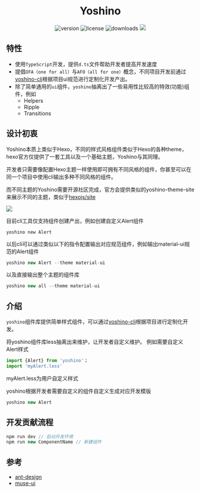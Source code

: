 <h1 align='center'>Yoshino</h1>
<p align='center'>
  <img src='https://img.shields.io/npm/v/yoshino.svg?style=flat-square' alt="version">
  <img src='https://img.shields.io/npm/l/express.svg' alt="license">
  <img src='https://img.shields.io/npm/dt/yoshino.svg?style=flat-square' alt="downloads">
  <a href='https://yoshino-ui.github.io'><img src='https://img.shields.io/badge/website%20-Yoshino-51b26d.svg'/></a>
</p>

## 特性
- 使用`TypeScript`开发，提供`d.ts`文件帮助开发者提高开发速度
- 提倡`OFA（one for all）`与`AFO（all for one）`概念，不同项目开发前通过[yoshino-cli](https://github.com/Yoshino-UI/yoshino-cli)根据项目ui规范进行定制化开发产出。
- 除了简单通用的`ui`组件，`yoshino`抽离出了一些易用性比较高的特效(功能)组件，例如
  - Helpers
  - Ripple
  - Transitions

## 设计初衷
Yoshino本质上类似于Hexo，不同的样式风格组件类似于Hexo的各种theme，hexo官方仅提供了一套工具以及一个基础主题，Yoshino与其同理。

开发者只需要像配置Hexo主题一样使用即可拥有不同风格的组件，你甚至可以在同一个项目中使用cli输出多种不同风格的组件。

而不同主题的Yoshino需要开源社区完成，官方会提供类似的yoshino-theme-site来展示不同的主题，类似于[hexojs/site](https://github.com/hexojs/site)

![](https://camo.githubusercontent.com/86c97306bd66c449e506000176be0fa515dc1baf/68747470733a2f2f706963312e7a68696d672e636f6d2f38302f76322d33633234646339313864623633666264313966363533313337343031343134365f68642e6a7067)

目前cli工具仅支持组件创建产出，例如创建自定义Alert组件
```
yoshino new Alert
```
以后cli可以通过类似以下的指令配置输出对应规范组件，例如输出material-ui规范的Alert组件
```js
yoshino new Alert --theme material-ui
```
以及直接输出整个主题的组件库
```js
yoshino new all --theme material-ui
```

## 介绍
`yoshino`组件库提供简单样式组件，可以通过[yoshino-cli](https://github.com/Yoshino-UI/yoshino-cli)根据项目进行定制化开发。

将yoshino组件库less抽离出来维护，让开发者自定义维护。
例如需要自定义Alert样式
```js
import {Alert} from 'yoshino'；
import 'myAlert.less'
```

myAlert.less为用户自定义样式

yoshino根据开发者需要自定义的组件自定义生成对应开发模版

```js
yoshino new Alert
```

## 开发贡献流程
```js
npm run dev // 启动开发环境
npm run new ComponentName // 新建组件
```

## 参考
- [ant-design](https://github.com/ant-design/ant-design)
- [muse-ui](https://github.com/museui/muse-ui)

